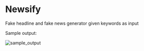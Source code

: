 # Newsify

Fake headline and fake news generator given keywords as input

Sample output:

![sample_output](https://user-images.githubusercontent.com/35465823/205731052-cd0f0814-7a97-4021-9040-60b22e8710a0.jpeg)
